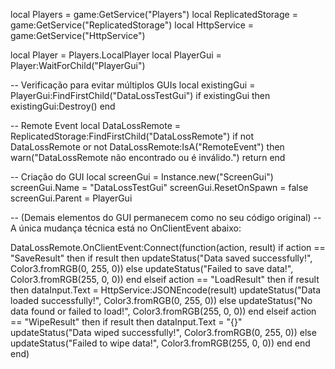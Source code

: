 local Players = game:GetService("Players")
local ReplicatedStorage = game:GetService("ReplicatedStorage")
local HttpService = game:GetService("HttpService")

local Player = Players.LocalPlayer
local PlayerGui = Player:WaitForChild("PlayerGui")

-- Verificação para evitar múltiplos GUIs
local existingGui = PlayerGui:FindFirstChild("DataLossTestGui")
if existingGui then
    existingGui:Destroy()
end

-- Remote Event
local DataLossRemote = ReplicatedStorage:FindFirstChild("DataLossRemote")
if not DataLossRemote or not DataLossRemote:IsA("RemoteEvent") then
    warn("DataLossRemote não encontrado ou é inválido.")
    return
end

-- Criação do GUI
local screenGui = Instance.new("ScreenGui")
screenGui.Name = "DataLossTestGui"
screenGui.ResetOnSpawn = false
screenGui.Parent = PlayerGui

-- (Demais elementos do GUI permanecem como no seu código original)
-- A única mudança técnica está no OnClientEvent abaixo:

DataLossRemote.OnClientEvent:Connect(function(action, result)
    if action == "SaveResult" then
        if result then
            updateStatus("Data saved successfully!", Color3.fromRGB(0, 255, 0))
        else
            updateStatus("Failed to save data!", Color3.fromRGB(255, 0, 0))
        end
    elseif action == "LoadResult" then
        if result then
            dataInput.Text = HttpService:JSONEncode(result)
            updateStatus("Data loaded successfully!", Color3.fromRGB(0, 255, 0))
        else
            updateStatus("No data found or failed to load!", Color3.fromRGB(255, 0, 0))
        end
    elseif action == "WipeResult" then
        if result then
            dataInput.Text = "{}"
            updateStatus("Data wiped successfully!", Color3.fromRGB(0, 255, 0))
        else
            updateStatus("Failed to wipe data!", Color3.fromRGB(255, 0, 0))
        end
    end
end)
